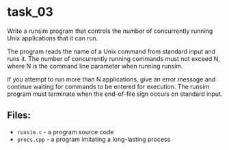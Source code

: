 # task_03
Write a runsim program that controls the number of concurrently running Unix applications that it can run.

The program reads the name of a Unix command from standard input and runs it. The number of concurrently running commands must not exceed N, where N is the command line parameter when running runsim.

If you attempt to run more than N applications, give an error message and continue waiting for commands to be entered for execution. The runsim program must terminate when the end-of-file sign occurs on standard input.
## Files:
- `runsim.c` - a program source code
- `procs.cpp` - a program imitating a long-lasting process